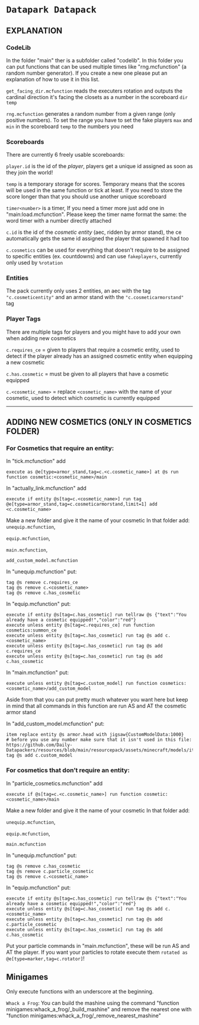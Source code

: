 # `Datapark Datapack`
     
##  EXPLANATION

###  CodeLib
  In the folder "main" ther is a subfolder called "codelib". In this folder you can put functions that can be used multiple times like "rng.mcfunction" (a random number generator). If you create a new one please put an explanation of how to use it in this list.

 `get_facing_dir.mcfunction` reads the executers rotation and outputs the cardinal direction it's facing the closets as a number in the scoreboard `dir` `temp`

 `rng.mcfunction` generates a random number from a given range (only positive numbers). To set the range you have to set the fake players `max` and `min` in the scoreboard `temp` to the numbers you need

###  Scoreboards
 There are currently 6 freely usable scoreboards:
 
 `player.id` is the id of the _player_, players get a unique id assigned as soon as they join the world!
 
 `temp` is a temporary storage for scores. Temporary means that the scores will be used in the same function or tick at least. If you need to store the score longer than that you should use another unique scoreboard

 `timer<number>` is a timer, If you need a timer more just add one in "main:load.mcfunction". Please keep the timer name format the same: the word timer with a number directly attached

 `c.id` is the id of the _cosmetic entity_ (aec, ridden by armor stand), the ce automatically gets the same id assigned the player that spawned it had too
 
 `c.cosmetics` can be used for everything that doesn't require to be assigned to specific entities (ex. countdowns) and can use `fakeplayers`, currently only used by `%rotation`
 
 ### Entities
 The pack currently only uses 2 entities, an aec with the tag `"c.cosmeticentity"` and an armor stand with the `"c.cosmeticarmorstand"` tag

 ### Player Tags
 There are multiple tags for players and you might have to add your own when adding new cosmetics
 
 `c.requires_ce` = given to players that require a cosmetic entity, used to detect if the player already has an assigned cosmetic entity when equipping a new cosmetic
 
 `c.has.cosmetic` = must be given to all players that have a cosmetic equipped
 
 `c.<cosmetic_name>` = replace `<cosmetic_name>` with the name of your cosmetic, used to detect which cosmetic is currently equipped
 
___
 
## ADDING NEW COSMETICS (ONLY IN COSMETICS FOLDER)
### For Cosmetics that require an entity:
 
In "tick.mcfunction" add
```mcfunction
execute as @e[type=armor_stand,tag=c.<c.cosmetic_name>] at @s run function cosmetic:<cosmetic_name>/main
```
In "actually_link.mcfunction" add
```mcfunction
execute if entity @s[tag=c.<cosmetic_name>] run tag @e[type=armor_stand,tag=c.cosmeticarmorstand,limit=1] add <c.cosmetic_name>
```
Make a new folder and give it the name of your cosmetic
In that folder add:
  `unequip.mcfunction`,
 
  `equip.mcfunction`,
 
  `main.mcfunction`,
 
  `add_custom_model.mcfunction`
 
In "unequip.mcfunction" put:
```mcfunction
tag @s remove c.requires_ce 
tag @s remove c.<cosmetic_name>
tag @s remove c.has_cosmetic
```
     
In "equip.mcfunction" put:
```mcfunction
execute if entity @s[tag=c.has_cosmetic] run tellraw @s {"text":"You already have a cosmetic equipped!","color":"red"}
execute unless entity @s[tag=c.requires_ce] run function cosmetics:summon_ce
execute unless entity @s[tag=c.has_cosmetic] run tag @s add c.<cosmetic_name>
execute unless entity @s[tag=c.has_cosmetic] run tag @s add c.requires_ce
execute unless entity @s[tag=c.has_cosmetic] run tag @s add c.has_cosmetic
```
 
In "main.mcfunction" put:
```mcfunction
execute unless entity @s[tag=c.custom_model] run function cosmetics:<cosmetic_name>/add_custom_model
```
Aside from that you can put pretty much whatever you want here but keep in mind that all commands in this function are run AS and AT the cosmetic armor stand

In "add_custom_model.mcfunction" put: 
```mcfunction
item replace entity @s armor.head with jigsaw{CustomModelData:1000}
# before you use any number make sure that it isn't used in this file: https://github.com/Daily-Datapackers/resources/blob/main/resourcepack/assets/minecraft/models/item/jigsaw.json
tag @s add c.custom_model
```
 
### For cosmetics that don’t require an entity:

In "particle_cosmetics.mcfunction" add
```mcfunction
execute if @s[tag=c.<c.cosmetic_name>] run function cosmetic:<cosmetic_name>/main
```

Make a new folder and give it the name of your cosmetic
In that folder add:

  `unequip.mcfunction`,
 
  `equip.mcfunction`,
 
  `main.mcfunction`
 
 In "unequip.mcfunction" put:
```mcfunction
tag @s remove c.has_cosmetic
tag @s remove c.particle_cosmetic
tag @s remove c.<cosmetic_name>
```

In "equip.mcfunction" put:
```mcfunction
execute if entity @s[tag=c.has_cosmetic] run tellraw @s {"text":"You already have a cosmetic equipped!","color":"red"}
execute unless entity @s[tag=c.has_cosmetic] run tag @s add c.<cosmetic_name>
execute unless entity @s[tag=c.has_cosmetic] run tag @s add c.particle_cosmetic
execute unless entity @s[tag=c.has_cosmetic] run tag @s add c.has_cosmetic
```

Put your particle commands in "main.mcfunction", these will be run AS and AT the player.
If you want your particles to rotate execute them `rotated as @e[type=marker,tag=c.rotator]`!


## Minigames
Only execute functions with an underscore at the beginning.

`Whack a Frog`: You can build the mashine using the command "function minigames:whack_a_frog/_build_mashine" and remove the nearest one with "function minigames:whack_a_frog/_remove_nearest_mashine"



